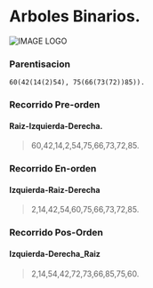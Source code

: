# Arboles Binarios.

![IMAGE LOGO](https://external-content.duckduckgo.com/iu/?u=https%3A%2F%2Fwww.lawebdelprogramador.com%2Fusr%2F206000%2F206305%2F5a9590949e3be-Arbol-binario.png&f=1&nofb=1&ipt=c5aba6b3fddd3acb35652b1ab238f67e53e723cb0e5358ab93efb7f5ee33903e&ipo=images "arbolito owo")

### Parentisacion
    60(42(14(2)54), 75(66(73(72))85)).

### Recorrido Pre-orden
#### Raiz-Izquierda-Derecha.
> 60,42,14,2,54,75,66,73,72,85.

### Recorrido En-orden
#### Izquierda-Raiz-Derecha
> 2,14,42,54,60,75,66,73,72,85.

### Recorrido Pos-Orden
#### Izquierda-Derecha_Raiz
> 2,14,54,42,72,73,66,85,75,60.